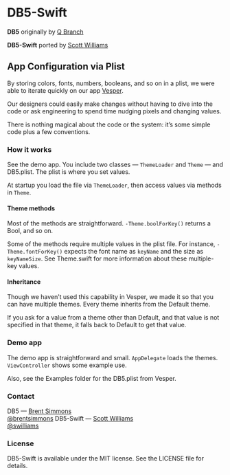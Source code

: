 # DB5-Swift

**DB5** originally by [Q Branch](http://qbranch.co/)

**DB5-Swift** ported by [Scott Williams](http://swilliams.me)

## App Configuration via Plist

By storing colors, fonts, numbers, booleans, and so on in a plist, we were able to iterate quickly on our app [Vesper](http://vesperapp.co/).

Our designers could easily make changes without having to dive into the code or ask engineering to spend time nudging pixels and changing values.

There is nothing magical about the code or the system: it’s some simple code plus a few conventions.

### How it works

See the demo app. You include two classes — `ThemeLoader` and `Theme` — and DB5.plist. The plist is where you set values.

At startup you load the file via `ThemeLoader`, then access values via methods in `Theme`.

#### Theme methods

Most of the methods are straightforward. `-Theme.boolForKey()` returns a Bool, and so on.

Some of the methods require multiple values in the plist file. For instance, `-Theme.fontForKey()` expects the font name as `keyName` and the size as `keyNameSize`. See Theme.swift for more information about these multiple-key values.

#### Inheritance

Though we haven’t used this capability in Vesper, we made it so that you can have multiple themes. Every theme inherits from the Default theme.

If you ask for a value from a theme other than Default, and that value is not specified in that theme, it falls back to Default to get that value.

### Demo app

The demo app is straightforward and small. `AppDelegate` loads the themes. `ViewController` shows some example use.

Also, see the Examples folder for the DB5.plist from Vesper.

### Contact

DB5 — [Brent Simmons](https://github.com/brentsimmons)<br />
[@brentsimmons](https://twitter.com/brentsimmons)
DB5-Swift — [Scott Williams](https://github.com/swilliams)<br />
[@swilliams](https://twitter.com/swilliams)

### License

DB5-Swift is available under the MIT license. See the LICENSE file for details.
